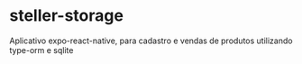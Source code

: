 # steller-storage
Aplicativo expo-react-native, para cadastro e vendas de produtos utilizando type-orm e sqlite
